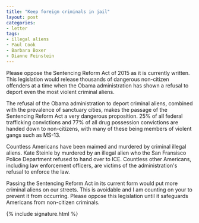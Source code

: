 ```yaml
---
title: "Keep foreign criminals in jail"
layout: post
categories:
- letter
tags:
- illegal aliens
- Paul Cook
- Barbara Boxer
- Dianne Feinstein
---
```


Please oppose the Sentencing Reform Act of 2015 as it is currently written. This legislation would release thousands of dangerous non-citizen offenders at a time when the Obama administration has shown a refusal to deport even the most violent criminal aliens.

The refusal of the Obama administration to deport criminal aliens, combined with the prevalence of sanctuary cities, makes the passage of the Sentencing Reform Act a very dangerous proposition. 25% of all federal trafficking convictions and 77% of all drug possession convictions are handed down to non-citizens, with many of these being members of violent gangs such as MS-13.

Countless Americans have been maimed and murdered by criminal illegal aliens. Kate Steinle by murdered by an illegal alien who the San Fransisco Police Department refused to hand over to ICE. Countless other Americans, including law enforcement officers, are victims of the administration's refusal to enforce the law.

Passing the Sentencing Reform Act in its current form would put more criminal aliens on our streets. This is avoidable and I am counting on your to prevent it from occurring. Please oppose this legislation until it safeguards Americans from non-citizen criminals.

{% include signature.html %}
